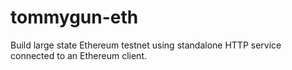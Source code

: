 # tommygun-eth
Build large state Ethereum testnet using standalone HTTP service connected to an Ethereum client.
